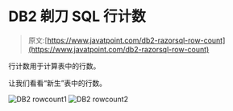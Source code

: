 # DB2 剃刀 SQL 行计数

> 原文:[https://www.javatpoint.com/db2-razorsql-row-count](https://www.javatpoint.com/db2-razorsql-row-count)

行计数用于计算表中的行数。

让我们看看“新生”表中的行数。

![DB2 rowcount1](../Images/365db2c6203f39d6b481e72e46b27447.png) ![DB2 rowcount2](../Images/122f0cef0f7a85815437947ffcc2bbe6.png)